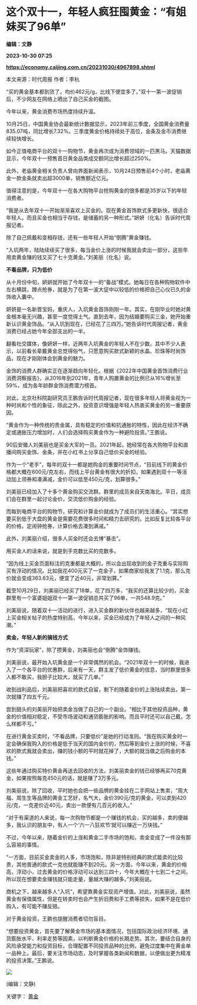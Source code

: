 # 这个双十一，年轻人疯狂囤黄金：“有姐妹买了96单”
**编辑：文静**

**2023-10-30 07:25**

**https://economy.caijing.com.cn/20231030/4967898.shtml**

本文来源：时代周报 作者：李杭

“买的黄金基本都到货了，均价462元/g，比线下便宜多了。”双十一第一波促销后，不少网友在网络上晒出了自己买金的截图。

今年以来，黄金消费市场热度持续升温。

10月25日，中国黄金协会最新统计数据显示，2023年前三季度，全国黄金消费量835.07吨，同比增长7.32%。三季度黄金价格持续处于高位，金条及金币消费继续较快增长。

如今正值电商平台的双十一购物节，黄金再次成为消费领域的一匹黑马。天猫数据显示，今年双十一预售首日黄金品类成交额同比增长超过250%。

此外，老庙黄金相关负责人曾向界面新闻表示，10月24日预售前4个小时，老庙黄金一款金条就卖出超3000单，销售额近亿元。

值得注意的是，今年双十一在各大购物平台抢购黄金的很多都是35岁以下的年轻消费者。

“我是从去年双十一开始渐渐喜欢上买金的。现在黄金首饰款式多更新快，很适合年轻人。而且买金也相当于存钱，是储蓄的另一种形式。”妍妍（化名）告诉时代周报记者。

除了自己佩戴和变相存钱，还有一些年轻人开始“倒腾”黄金赚钱。

“入坑两年，陆陆续续买了很多，每当金价上涨的时候我就会卖出一部分，这些年用卖黄金赚的钱又买了七十克黄金。”刘美丽（化名）说。

**不看品牌，只为低价**

从十月份中旬，妍妍就开始了今年双十一的“备战”模式。她每日在各种购物软件中左右横跳，蹲点抢券，就是为了在第一波大促中以较低的价格把自己心仪已久的金饰收入囊中。

妍妍是一名新晋宝妈，重庆人，入坑黄金首饰刚刚一年。其实，在刚毕业时她对黄金根本毫无兴趣，甚至一度觉得土气。直到去年，因为结婚要购买三金，她开始重新认识黄金饰品。“从入坑到现在，已经花了三四万。”她告诉时代周报记者，黄金消费已经占她今年全部支出的一半。

翻看社交媒体，像妍妍一样，近两年入坑黄金的年轻人不在少数。其中不少人表示，以前看长辈戴黄金总觉得俗气，只愿意购买款式新颖的水晶、珍珠等时尚饰品，现在才刚刚体会到黄金的魅力。

金饰的消费人群确实正在逐渐趋向年轻化。根据《2022年中国黄金首饰消费行业消费洞察报告》，从2016年到2021年，青年人购置黄金的比例已从16%增长至59%，成为各年龄群金饰消费潜力榜首。

对此，北京社科院副研究员王鹏告诉时代周报记者，现在很多年轻人将黄金视为一种时尚和个性的象征，除此之外，投资意识增强是年轻人热衷买黄金的另一重要原因。

“黄金作为一种传统的贵金属，具有稳定的价值和抗通胀的特性，因此在经济不确定或通胀压力增加时，人们会选择购买黄金作为一种避险投资。”王鹏说。

90后安徽人刘美丽也是买金大军的一员。2021年起，她经常在各大购物平台和直播间购买金饰、金条，并在小红书上分享自己低价买金的经验。

作为一个“老手”，每年的双十一都是她购金的重要时间节点，“目前线下的黄金价格都大概在600元/克左右，而线上平台黄金有很大的折扣，如果遇到双十一等活动加上领券和凑满减，金价可以低至450元/克，划算很多。”

刘美丽已经加入了十多个黄金购买交流群。群里的成员来自天南海北。平日，成员们会在群里一起讨论金价，交流低价购金的经验。

而每到电商平台的购物节，研究和计算金价就成为了成员们的生活重心。“其实想要买到低于大盘的黄金是需要花费很多时间和精力去研究的。比如反复比较各平台的价格，定闹钟抢券，计算价格去凑到满减。”

此外，刘美丽介绍，很多人买金时还会去博“暴击”。

用买金人的话来说，就是到手克数比买的克数多。

“因为线上买金页面标注的克重都是大概的，所以会出现收到的金子克重与实际购买有浮动的情况。比如我花400元买了一克金子，如果商家给我发了1.1克，那么克价就会变成363.63元，便宜了近40元，非常划算。”

截至10月29日，刘美丽已经买了18单，花了四万多，“我买的还算比较少的，买金群里有一个富婆姐姐双十一第一波促销总共买了96单，一共548.9克。”

刘美丽说，随着双十一活动的进行，进入买金群的新伙伴也越来越多，“现在小红上买金相关帖子的热度特别高，今年以来，买金已经成为了年轻人之间的一种风潮。”

**卖金，年轻人新的搞钱方式**

作为“资深玩家”，除了攒黄金，刘美丽也会“倒腾”金饰赚钱。

刘美丽说，最开始入坑黄金是一个非常偶然的机会。“2021年双十一的时候，我进入了一个各平台的优惠群，后来有一天，群主发了低价黄金的信息，当时群里很多人都不敢买，我胆子比较大，就买了几单。”

收到战利品后，刘美丽把喜欢的款式自留，剩下的随着金价的上涨陆续卖出，第一次就赚了四五千元。

尝到甜头的刘美丽开始把卖金当做了自己的一个副业。“相比于其他投资品种，黄金的价值相对稳定，不受市场波动和通货膨胀的影响。而且平时还可以自己戴，怎么样都不亏。”

在进行黄金买卖时，“不看品牌，只要低价”是她的行动准则。“我在购买黄金时一定会确保我购入的价格是低于当天的国内金价的，然后等到金价上涨的时候，不喜欢的款式我就会卖出，赚的钱小额的平时就花掉了，大额的就当做之后购金的本钱。”

这些年通过购买特价黄金再送去回收的方法，刘美丽卖金的钱已经够再买70克黄金，如果按照每克450元的话，就是赚了3万多元。

刘美丽说，除了回收，平时她也会把一些品牌的黄金挂在二手网站上售卖，“周大福、周生生等品牌的黄金工艺好，名气大，金价390元/克的黄金，可以卖到420元/克，一克差价近40元，卖出一款便有几百元的收入。”

“对于有渠道的人来说，每一次购物节都是一个赚钱的机会，买的越多，卖的便越多，我认识的朋友中，有人一个‘六一八狂欢节’就可以赚近一万块钱。”

不过，今年以来，随着金价的上涨和黄金二手市场的饱和，卖金变成了一件没有那么容易的事情。

“一方面，目前买金卖金的人多，市场饱和，除非是特别经典的款式能卖的比较贵，其他普通的款式一克也就能赚不到20元。另一方面，今年以来，黄金的价格高，浮动小，过去黄金的价格浮动可以达到三四十，今年大概在十七到二十之间，所以现在想要卖金赚钱就只能走量，量越大赚的越多。”刘美丽说。

商机之下，越来越多人“入坑”，希望靠黄金实现资产增值。对此，刘美丽说，虽然黄金有保值属性，但是在转卖时也会产生折旧费和手工费等损失，如果不是在低价购入，有可能不赚反赔。

对于黄金投资，王鹏也提醒消费者切勿盲目。

“想要投资黄金，首先要了解黄金市场的基本面情况，包括国际政治经济环境、通货膨胀水平、利率走势等因素，以判断黄金价格的长期走势。其次，要结合自身的风险承受能力和投资目标，合理配置不同投资品种的比例，避免过度集中在黄金单一品种上。最后，要关注市场动态，及时掌握各类新闻和数据，以便做出更为精准的投资决策。”王鹏说。

![](https://tx1.cdn.caijing.com.cn/2014-03-27/114048455.jpg)

(编辑：文静)

关键字： [黄金](https://app.caijing.com.cn/tags.php?tag=%E9%BB%84%E9%87%91 "黄金")